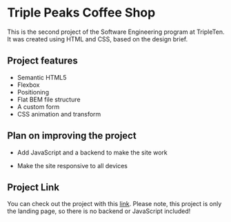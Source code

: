 # Triple Peaks Coffee Shop

This is the second project of the Software Engineering program at TripleTen. It was created using HTML and CSS, based on the design brief.

## Project features

- Semantic HTML5
- Flexbox
- Positioning
- Flat BEM file structure
- A custom form
- CSS animation and transform

## Plan on improving the project

* Add JavaScript and a backend to make the site work

* Make the site responsive to all devices

## Project Link

You can check out the project with this [link](). Please note, this project is only the landing page, so there is no backend or JavaScript included!

